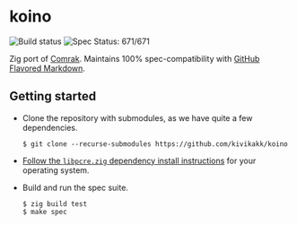 # koino

![Build status](https://github.com/kivikakk/koino/workflows/Zig/badge.svg)
![Spec Status: 671/671](https://img.shields.io/badge/specs-671%2F671-brightgreen.svg)

Zig port of [Comrak](https://github.com/kivikakk/comrak).  Maintains 100% spec-compatibility with [GitHub Flavored Markdown](https://github.github.com/gfm/).

## Getting started

* Clone the repository with submodules, as we have quite a few dependencies.

  ```console
  $ git clone --recurse-submodules https://github.com/kivikakk/koino
  ```
  
* [Follow the `libpcre.zig` dependency install instructions](https://github.com/kivikakk/libpcre.zig/blob/main/README.md) for your operating system.

* Build and run the spec suite.

  ```console
  $ zig build test
  $ make spec
  ```
